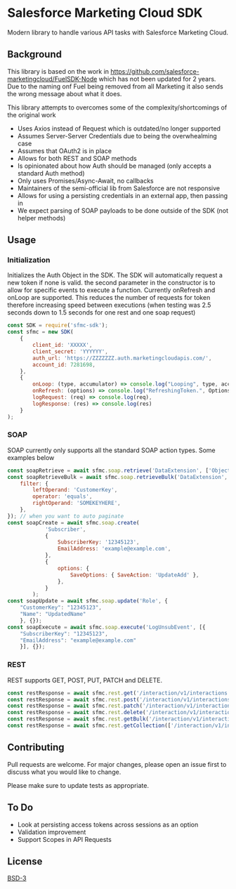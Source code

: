 # Salesforce Marketing Cloud SDK

Modern library to handle various API tasks with Salesforce Marketing Cloud.

## Background

This library is based on the work in https://github.com/salesforce-marketingcloud/FuelSDK-Node which has not been updated for 2 years.
Due to the naming onf Fuel being removed from all Marketing it also sends the wrong message about what it does.

This library attempts to overcomes some of the complexity/shortcomings of the original work

-   Uses Axios instead of Request which is outdated/no longer supported
-   Assumes Server-Server Credentials due to being the overwhealming case
-   Assumes that OAuth2 is in place
-   Allows for both REST and SOAP methods
-   Is opinionated about how Auth should be managed (only accepts a standard Auth method)
-   Only uses Promises/Async-Await, no callbacks
-   Maintainers of the semi-official lib from Salesforce are not responsive
-   Allows for using a persisting credentials in an external app, then passing in
-   We expect parsing of SOAP payloads to be done outside of the SDK (not helper methods)

## Usage

### Initialization

Initializes the Auth Object in the SDK.
The SDK will automatically request a new token if none is valid.
the second parameter in the constructor is to allow for specific events to execute a function. Currently onRefresh and onLoop are supported. This reduces the number of requests for token therefore increasing speed between executions (when testing was 2.5 seconds down to 1.5 seconds for one rest and one soap request)

```javascript
const SDK = require('sfmc-sdk');
const sfmc = new SDK(
    {
        client_id: 'XXXXX',
        client_secret: 'YYYYYY',
        auth_url: 'https://ZZZZZZZ.auth.marketingcloudapis.com/',
        account_id: 7281698,
    },
    {
        onLoop: (type, accumulator) => console.log("Looping", type, accumlator.length),
        onRefresh: (options) => console.log("RefreshingToken.", Options),
        logRequest: (req) => console.log(req),
        logResponse: (res) => console.log(res)
    }
);
```

### SOAP

SOAP currently only supports all the standard SOAP action types. Some examples below

```javascript
const soapRetrieve = await sfmc.soap.retrieve('DataExtension', ['ObjectID'], {});
const soapRetrieveBulk = await sfmc.soap.retrieveBulk('DataExtension', ['ObjectID'], {
    filter: {
        leftOperand: 'CustomerKey',
        operator: 'equals',
        rightOperand: 'SOMEKEYHERE',
    },
}); // when you want to auto paginate
const soapCreate = await sfmc.soap.create(
            'Subscriber',
            {
                SubscriberKey: '12345123',
                EmailAddress: 'example@example.com',
            },
            {
                options: {
                    SaveOptions: { SaveAction: 'UpdateAdd' },
                },
            }
        );
const soapUpdate = await sfmc.soap.update('Role', {
    "CustomerKey": "12345123",
    "Name": "UpdatedName"
    }, {});
const soapExecute = await sfmc.soap.execute('LogUnsubEvent', [{
    "SubscriberKey": "12345123",
    "EmailAddress": "example@example.com"
    }], {});
```

### REST

REST supports GET, POST, PUT, PATCH and DELETE.

```javascript
const restResponse = await sfmc.rest.get('/interaction/v1/interactions');
const restResponse = await sfmc.rest.post('/interaction/v1/interactions', jsonPayload);
const restResponse = await sfmc.rest.patch('/interaction/v1/interactions/IDHERE', jsonPayload); // PUT ALSO
const restResponse = await sfmc.rest.delete('/interaction/v1/interactions/IDHERE');
const restResponse = await sfmc.rest.getBulk('/interaction/v1/interactions'); // auto-paginate based on $pageSize
const restResponse = await sfmc.rest.getCollection(['/interaction/v1/interactions/213', '/interaction/v1/interactions/123'], 3); // parallel requests
```

## Contributing

Pull requests are welcome. For major changes, please open an issue first to discuss what you would like to change.

Please make sure to update tests as appropriate.

## To Do

-   Look at persisting access tokens across sessions as an option
-   Validation improvement
-   Support Scopes in API Requests

## License

[BSD-3](https://opensource.org/licenses/BSD-3-Clause)
